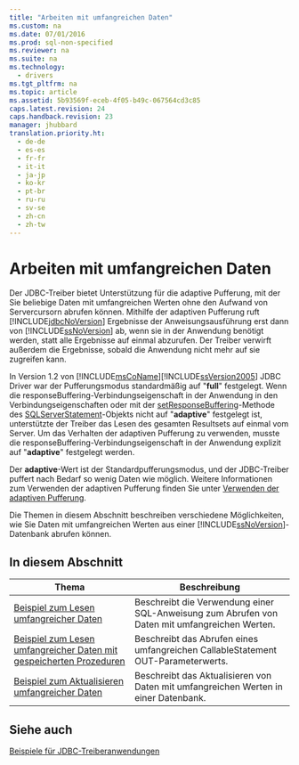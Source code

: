```yaml
---
title: "Arbeiten mit umfangreichen Daten"
ms.custom: na
ms.date: 07/01/2016
ms.prod: sql-non-specified
ms.reviewer: na
ms.suite: na
ms.technology: 
  - drivers
ms.tgt_pltfrm: na
ms.topic: article
ms.assetid: 5b93569f-eceb-4f05-b49c-067564cd3c85
caps.latest.revision: 24
caps.handback.revision: 23
manager: jhubbard
translation.priority.ht: 
  - de-de
  - es-es
  - fr-fr
  - it-it
  - ja-jp
  - ko-kr
  - pt-br
  - ru-ru
  - sv-se
  - zh-cn
  - zh-tw
---
```

# Arbeiten mit umfangreichen Daten
  Der JDBC\-Treiber bietet Unterstützung für die adaptive Pufferung, mit der Sie beliebige Daten mit umfangreichen Werten ohne den Aufwand von Servercursorn abrufen können. Mithilfe der adaptiven Pufferung ruft [!INCLUDE[jdbcNoVersion](../content/includes/jdbcNoVersion_md.md)] Ergebnisse der Anweisungsausführung erst dann von [!INCLUDE[ssNoVersion](../content/includes/ssNoVersion_md.md)] ab, wenn sie in der Anwendung benötigt werden, statt alle Ergebnisse auf einmal abzurufen. Der Treiber verwirft außerdem die Ergebnisse, sobald die Anwendung nicht mehr auf sie zugreifen kann.  
  
 In Version 1.2 von [!INCLUDE[msCoName](../content/includes/msCoName_md.md)][!INCLUDE[ssVersion2005](../content/includes/ssVersion2005_md.md)] JDBC Driver war der Pufferungsmodus standardmäßig auf "**full**" festgelegt. Wenn die responseBuffering\-Verbindungseigenschaft in der Anwendung in den Verbindungseigenschaften oder mit der [setResponseBuffering](../content/setResponseBuffering-Method--SQLServerStatement-.md)\-Methode des [SQLServerStatement](../content/SQLServerStatement-Class.md)\-Objekts nicht auf "**adaptive**" festgelegt ist, unterstützte der Treiber das Lesen des gesamten Resultsets auf einmal vom Server. Um das Verhalten der adaptiven Pufferung zu verwenden, musste die responseBuffering\-Verbindungseigenschaft in der Anwendung explizit auf "**adaptive**" festgelegt werden.  
  
 Der **adaptive**\-Wert ist der Standardpufferungsmodus, und der JDBC\-Treiber puffert nach Bedarf so wenig Daten wie möglich. Weitere Informationen zum Verwenden der adaptiven Pufferung finden Sie unter [Verwenden der adaptiven Pufferung](../content/Using-Adaptive-Buffering.md).  
  
 Die Themen in diesem Abschnitt beschreiben verschiedene Möglichkeiten, wie Sie Daten mit umfangreichen Werten aus einer [!INCLUDE[ssNoVersion](../content/includes/ssNoVersion_md.md)]\-Datenbank abrufen können.  
  
## In diesem Abschnitt  
  
|Thema|Beschreibung|  
|-----------|------------------|  
|[Beispiel zum Lesen umfangreicher Daten](../content/Reading-Large-Data-Sample.md)|Beschreibt die Verwendung einer SQL\-Anweisung zum Abrufen von Daten mit umfangreichen Werten.|  
|[Beispiel zum Lesen umfangreicher Daten mit gespeicherten Prozeduren](../content/Reading-Large-Data-with-Stored-Procedures-Sample.md)|Beschreibt das Abrufen eines umfangreichen CallableStatement OUT\-Parameterwerts.|  
|[Beispiel zum Aktualisieren umfangreicher Daten](../content/Updating-Large-Data-Sample.md)|Beschreibt das Aktualisieren von Daten mit umfangreichen Werten in einer Datenbank.|  
  
## Siehe auch  
 [Beispiele für JDBC-Treiberanwendungen](../content/Sample-JDBC-Driver-Applications.md)  
  
  